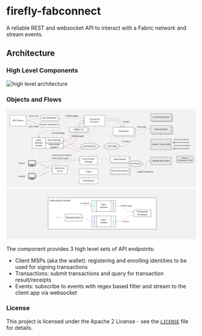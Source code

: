 # firefly-fabconnect
A reliable REST and websocket API to interact with a Fabric network and stream events.

## Architecture
### High Level Components
![high level architecture](/images/arch-1.jpg)

### Objects and Flows
![objects and flows architecture](/images/arch-2.png)
![kafkal handler architecture](/images/arch-3.png)


The component provides 3 high level sets of API endpoints:
- Client MSPs (aka the wallet): registering and enrolling identities to be used for signing transactions
- Transactions: submit transactions and query for transaction result/receipts
- Events: subscribe to events with regex based filter and stream to the client app via websocket

### License
This project is licensed under the Apache 2 License - see the [`LICENSE`](LICENSE) file for details.
